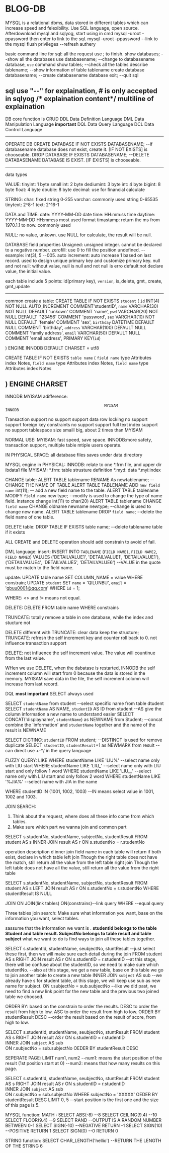 # BLOG-DB

MYSQL is a relational dbms, data stored in different tables which can increase speed and felexibility.
Use SQL language, open source.
Afterdownload mysql and sqlyog, start using in cmd
mysql -uroot -ppassword then enter to link to the sql.
mysql -uroot -ppassword --link to the mysql 
flush privileges --refresh authery

basic command line for sql:
all the request use ; to finish.
show databases; --show all the databases
use databasename; --change to databasename database, `use` command
show tables; --check all the tables
describe tablename; --show information of table tablename
create database databasename; --create databasename database
exit; --quit sql

sql use "--" for explaination, # is only accepted in sqlyog
/* explaination content*/ multiline of explaination
----------------------------------------------------------

DB core function is CRUD
DDL Data Definition Language
DML Data Manipulation Language ****important****
DQL Data Query Language
DCL Data Control Language

---------------------------------------------------
OPERATE DB
CREATE DATABASE IF NOT EXISTS DATABASENAME; --if databasename database does not exist, create it. [IF NOT EXISTS] is chooseable.
DROP DATABASE IF EXISTS DATABASENAME; --DELETE DATABASENAME DATABASE IS EXIST.  [IF EXISTS] is chooseable.

-------------------------------------------
data types

VALUE:
tinyint: 1 byte
small int: 2 byte
dediumint: 3 byte
int: 4 byte
bigint: 8 byte
float: 4 byte
double: 8 byte
decimal: use for financial calculate

STRING:
char: fixed string 0-255
varchar: commonly used string 0-65535
tinytext: 2^8-1
text: 2^16-1

DATA and TIME:
date: YYYY-MM-DD date
time: HH:mm:ss  time
daytime: YYYY-MM-DD HH:mm:ss  most used format
timastamp: return the ms from 1970.1.1 to now. commonly used

NULL:
no value, unkown.
use NULL for calculate, the result will be null.


DATABASE field properties
Unsigned: unsigned integer. cannot be declared to a negative number.
zerofill: use 0 to fill the position undefined.  --example: int(3), 5 --005.
auto increment: auto increase 1 based on last record. used to design unique primary key and customize primary key.
null and  not null: without value, null is null and not null is erro
default:not declare value, the initial value.

each table include 5 points: id(primary key), `version`, is_delete, gmt_ create, gmt_update

-------------------------------------------------------------------
common create a table:
CREATE TABLE IF NOT EXISTS `student` (
	`id` INT(4) NOT NULL AUTO_INCREMENT COMMENT'studentID',
	`name` VARCHAR(30) NOT NULL DEFAULT 'unkown' COMMENT 'name',
	`pwd` VARCHAR(20) NOT NULL DEFAULT '123456' COMMENT 'password',
	`sex` VARCHAR(10) NOT NULL DEFAULT 'female' COMMENT 'sex',
	`birthday` DATETIME DEFAULT NULL COMMENT 'birthday',
	`address` VARCHAR(100) DEFAULT NULL COMMENT 'family address',
	`email` VARCHAR(50) DEFAULT NULL COMMENT 'email address',
	PRIMARY KEY(`id`)

) ENGINE INNODB DEFAULT CHARSET = utf8

CREATE TABLE IF NOT EXISTS `table name` (
	`field name`  type  Attributes  index  Notes,
  `field name`  type  Attributes  index  Notes,
  `field name`  type  Attributes  index  Notes

) ENGINE  CHARSET
----------------------------------------------------

INNODB MYISAM adifference:

                                                MYISAM                              INNODB
Transaction support                            no support                           support
data row locking                               no support                           support
foreign key constraints                        no support                           support
full text index                                support                              no support
tablespace size	                               smaill                               big, about 2 times than MYISAM

NORMAL USE:
MYISAM: fast speed, save space.
INNODB:more safety, transaction support, multiple table mtiple users operate.

IN PHYSICAL SPACE:
all database files saves under data directory


MYSQL engine in PHYSICAL:
INNODB: relate to one *.frm file, and upper dir ibdata1 file
MYISAM:
*.frm: table strusture definition
*.myd: data
*.myi:index

CHANGE table:
ALERT TABLE tablename RENAME As newtablename; --CHANGE THE NAME OF TABLE
ALERT TABLE TABLENAME ADD `new field name` int(11);  -- add a new field name to the table.
ALERT TABLE tablename MODIFY `field name` new type; --modify is used to change the type of name field. instance change int(11) to char(20)
ALERT TABLE tablename CHANGE `field name` CHANGE oldname newname newtype; --change is used to change new name.
ALERT TABLE tablename DROP `field name`; --delete the field name of one table.

DELETE table:
DROP TABLE IF EXISTS table name;  --delete tablename table if it exists

ALL CREATE and DELETE operation should add constrain to avoid of fail.


DML language:
insert:
INSERT INTO `TABLENAME` (`FIELD NAME1`, `FIELD NAME2`, `FIELD NAME3`) VALUES ('DETAILVALUE1', 'DETAILVALUE1', 'DETAILVALUE1'),  ('DETAILVALUE4', 'DETAILVALUE5', 'DETAILVALUE6')   --VALUE in the quote must be match to the field name. 

update:
UPDATE table name SET COLUMN_NAME = value WHERE constrain;
UPDATE `student` SET `name` = 'QILUNBU', `email` = 'qbuu0001@qq.com' WHERE `id` = 1;


WHERE:
<> and != means not equal. 

DELETE:
DELETE FROM table name WHERE constrains

TRUNCATE:
totally remove a table in one database, while the index and stucture not

DELETE different with TRUNCATE:
clear data keep the structure;
TRUNCATE:
refresh the self increment key and counter roll back to 0.
not influence transaction support

DELETE:
not influence the self increment value. The value will countinue from the last value.


WHen we use DELETE, when the dabatase is restarted, INNODB the self increment column will start from 0 because the data is stored in the memory.
MYISAM save data in the file, the self increment colomn will increase from last record.

DQL ****most important****
SELECT always used

SELECT `studentName` from student   --select specific name from table dtudent
SELECT `studentName` AS NAME, `studentID` AS ID from student --AS give the column information a new name to understand easier
SELECT CONCAT('displayname', `studentName`) as NEWNAME from Student; --concat combine the 'information' and `studentName` together and the name of the result is NEWNAME

SELECT DICTINCt `studentID` FROM student;  --DISTINCT is used for remove duplicate
SELECT `studentID`, `studentResult`+1 as NEWMARK from result -- can direct use +-*/ in the query language

FUZZY QUERY:  LIKE
WHERE studentName LIKE 'LIU%'    --select name only with LIU start
WHERE studentName LIKE 'LIU_'    --select name only with LIU start and only follow 1 word
WHERE studentName LIKE 'LIU__'   --select name only with LIU start and only follow 2 word
WHERE studentName LIKE '%JIA%'   --select name with JIA in the name

WHERE studentID IN (1001, 1002, 1003)   --IN means select value in 1001, 1002 and 1003.

JOIN SEARCH:
1. Think about the request, where does all these info come from which tables.
2. Make sure which part we wanna join and common part


SELECT s.studentNo, studentName, subjectNo, studentResult
FROM student AS s
INNER JOIN result AS r
ON s.studentNo = r.studentNo

operation        description                                                                      d
inner join       field name in each table will return if both exist, declare in which table
left join        Though the right table does not have the match, still return all the value from the left table
right join       Though the left table does not have all the value, still return all the value from the right table


SELECT s.studentNo, studentName, subjectNo, studentResult
FROM student AS s
LEFT JOIN result AS r
ON s.studentNo = r.studentNo
WHERE studentResult IS NULL


JOIN ON    JOIN(link tables) ON(constrains)--link query
WHERE --equal query

Three tables join search:
Make sure what information you want, base on the information you want, select tables. 

sassume that the information we want is .
**studentId belongs to the table Student and table result. SubjectNo belongs to table result and table subject**
what we want to do is find ways to join all these tables together.

SELECT s.studentId, studentName, seubjectNo, stuntResult    --just select these first, then we will make sure each detail during the join
FROM student AS s 
RIGHT JOIN result AS r
ON s.studentID = r.studentID    --at this stage, there  will be confuse about the studentID, so we need to make sure which studentNo.
                               --also at this stage, we get a new table, base on this table we go to join another table to create a new table
INNER JOIN `subject` AS sub    --we already have s for student table, at this stage, we will keep use sub as new name for subject. 
ON r.subjectNo = sub.subjectNo --like we did past, we need to find a new link point for the new table and the previous two joined table we choosed.


ORDER BY:
based on the constrain to order the results. DESC to order the result from high to low. ASC to order the result from high to low.
ORDER BY studentResult DESC  --order the result based on the result of score, from high to low.

SELECT s.studentId, studentName, seubjectNo, stuntResult 
FROM student AS s 
RIGHT JOIN result AS r
ON s.studentID = r.studentID   
INNER JOIN `subject` AS sub   
ON r.subjectNo = sub.subjectNo
OEDER BY studentResult DESC

SEPERATE PAGE:
LIMIT num1, num2  --num1: means the start position of the result (1st position start at 0)
                  --num2: means that how many results on this page.

SELECT s.studentId, studentName, seubjectNo, stuntResult 
FROM student AS s 
RIGHT JOIN result AS r
ON s.studentID = r.studentID   
INNER JOIN `subject` AS sub   
ON r.subjectNo = sub.subjectNo
WHERE subjectNo = 'XXXXX'
OEDER BY studentResult DESC
LIMIT 0, 5   --start position is the first one and the size of this page is 5.

MYSQL function:
MATH :
SELECT ABS(-8) --8
SELECT CEILING(9.4) --10
SELECT FLOOR(9.4) --9
SELECT RAND  --OUTPUT IS A RANDOM NUMBER BETWEEN 0-1
SELECT SIGN(-10)  --NEGATIVE RETURN -1
SELECT SIGN(10)   --POSITIVE RETURN 1
SELECT SIGN(0)    --0 RETURN 0

STRING function:
SELECT CHAR_LENGTH('hellio')  --RETURN THE LENGTH OF THE STRING 6
























































